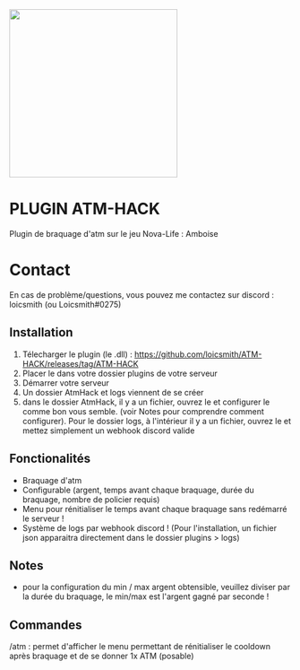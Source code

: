 <img src="https://media.discordapp.net/attachments/1174014039333031936/1186032577107218513/AtmHack.jpg" width="300"/>

# PLUGIN ATM-HACK

Plugin de braquage d'atm sur le jeu Nova-Life : Amboise

# Contact

En cas de problème/questions, vous pouvez me contactez sur discord : loicsmith (ou Loicsmith#0275)


## Installation
1. Télecharger le plugin (le .dll) : https://github.com/loicsmith/ATM-HACK/releases/tag/ATM-HACK
2. Placer le dans votre dossier plugins de votre serveur
3. Démarrer votre serveur
4. Un dossier AtmHack et logs viennent de se créer
5. dans le dossier AtmHack, il y a un fichier, ouvrez le et configurer le comme bon vous semble. (voir Notes pour comprendre comment configurer). Pour le dossier logs, à l'intérieur il y a un fichier, ouvrez le et mettez simplement un webhook discord valide


## Fonctionalités

- Braquage d'atm
- Configurable (argent, temps avant chaque braquage, durée du braquage, nombre de policier requis)
- Menu pour rénitialiser le temps avant chaque braquage sans redémarré le serveur !
- Système de logs par webhook discord ! (Pour l'installation, un fichier json apparaitra directement dans le dossier plugins > logs)

## Notes

- pour la configuration du min / max argent obtensible, veuillez diviser par la durée du braquage, le min/max est l'argent gagné par seconde !
  
## Commandes

/atm : permet d'afficher le menu permettant de rénitialiser le cooldown après braquage et de se donner 1x ATM (posable)  
